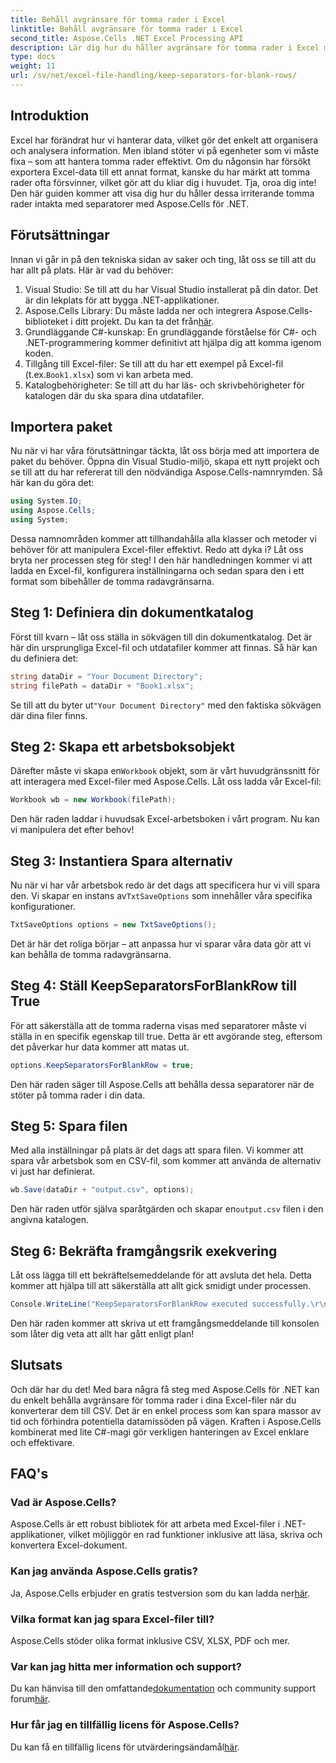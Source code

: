 ```yaml
---
title: Behåll avgränsare för tomma rader i Excel
linktitle: Behåll avgränsare för tomma rader i Excel
second_title: Aspose.Cells .NET Excel Processing API
description: Lär dig hur du håller avgränsare för tomma rader i Excel med Aspose.Cells för .NET. Steg-för-steg-guide med kodexempel ingår.
type: docs
weight: 11
url: /sv/net/excel-file-handling/keep-separators-for-blank-rows/
---
```

## Introduktion
Excel har förändrat hur vi hanterar data, vilket gör det enkelt att organisera och analysera information. Men ibland stöter vi på egenheter som vi måste fixa – som att hantera tomma rader effektivt. Om du någonsin har försökt exportera Excel-data till ett annat format, kanske du har märkt att tomma rader ofta försvinner, vilket gör att du kliar dig i huvudet. Tja, oroa dig inte! Den här guiden kommer att visa dig hur du håller dessa irriterande tomma rader intakta med separatorer med Aspose.Cells för .NET.
## Förutsättningar
Innan vi går in på den tekniska sidan av saker och ting, låt oss se till att du har allt på plats. Här är vad du behöver:
1. Visual Studio: Se till att du har Visual Studio installerat på din dator. Det är din lekplats för att bygga .NET-applikationer.
2.  Aspose.Cells Library: Du måste ladda ner och integrera Aspose.Cells-biblioteket i ditt projekt. Du kan ta det från[här](https://releases.aspose.com/cells/net/).
3. Grundläggande C#-kunskap: En grundläggande förståelse för C#- och .NET-programmering kommer definitivt att hjälpa dig att komma igenom koden.
4. Tillgång till Excel-filer: Se till att du har ett exempel på Excel-fil (t.ex.`Book1.xlsx`) som vi kan arbeta med.
5. Katalogbehörigheter: Se till att du har läs- och skrivbehörigheter för katalogen där du ska spara dina utdatafiler.
## Importera paket
Nu när vi har våra förutsättningar täckta, låt oss börja med att importera de paket du behöver. Öppna din Visual Studio-miljö, skapa ett nytt projekt och se till att du har refererat till den nödvändiga Aspose.Cells-namnrymden. Så här kan du göra det:
```csharp
using System.IO;
using Aspose.Cells;
using System;
```
Dessa namnområden kommer att tillhandahålla alla klasser och metoder vi behöver för att manipulera Excel-filer effektivt.
Redo att dyka i? Låt oss bryta ner processen steg för steg! I den här handledningen kommer vi att ladda en Excel-fil, konfigurera inställningarna och sedan spara den i ett format som bibehåller de tomma radavgränsarna.
## Steg 1: Definiera din dokumentkatalog
Först till kvarn – låt oss ställa in sökvägen till din dokumentkatalog. Det är här din ursprungliga Excel-fil och utdatafiler kommer att finnas. Så här kan du definiera det:
```csharp
string dataDir = "Your Document Directory";
string filePath = dataDir + "Book1.xlsx";
```
Se till att du byter ut`"Your Document Directory"` med den faktiska sökvägen där dina filer finns.
## Steg 2: Skapa ett arbetsboksobjekt
 Därefter måste vi skapa en`Workbook` objekt, som är vårt huvudgränssnitt för att interagera med Excel-filer med Aspose.Cells. Låt oss ladda vår Excel-fil:
```csharp
Workbook wb = new Workbook(filePath);
```
Den här raden laddar i huvudsak Excel-arbetsboken i vårt program. Nu kan vi manipulera det efter behov!
## Steg 3: Instantiera Spara alternativ
 Nu när vi har vår arbetsbok redo är det dags att specificera hur vi vill spara den. Vi skapar en instans av`TxtSaveOptions` som innehåller våra specifika konfigurationer.
```csharp
TxtSaveOptions options = new TxtSaveOptions();
```
Det är här det roliga börjar – att anpassa hur vi sparar våra data gör att vi kan behålla de tomma radavgränsarna.
## Steg 4: Ställ KeepSeparatorsForBlankRow till True
För att säkerställa att de tomma raderna visas med separatorer måste vi ställa in en specifik egenskap till true. Detta är ett avgörande steg, eftersom det påverkar hur data kommer att matas ut.
```csharp
options.KeepSeparatorsForBlankRow = true;
```
Den här raden säger till Aspose.Cells att behålla dessa separatorer när de stöter på tomma rader i din data.
## Steg 5: Spara filen
Med alla inställningar på plats är det dags att spara filen. Vi kommer att spara vår arbetsbok som en CSV-fil, som kommer att använda de alternativ vi just har definierat.
```csharp
wb.Save(dataDir + "output.csv", options);
```
 Den här raden utför själva sparåtgärden och skapar en`output.csv` filen i den angivna katalogen.
## Steg 6: Bekräfta framgångsrik exekvering
Låt oss lägga till ett bekräftelsemeddelande för att avsluta det hela. Detta kommer att hjälpa till att säkerställa att allt gick smidigt under processen. 
```csharp
Console.WriteLine("KeepSeparatorsForBlankRow executed successfully.\r\n");
```
Den här raden kommer att skriva ut ett framgångsmeddelande till konsolen som låter dig veta att allt har gått enligt plan!
## Slutsats
Och där har du det! Med bara några få steg med Aspose.Cells för .NET kan du enkelt behålla avgränsare för tomma rader i dina Excel-filer när du konverterar dem till CSV. Det är en enkel process som kan spara massor av tid och förhindra potentiella datamissöden på vägen. Kraften i Aspose.Cells kombinerat med lite C#-magi gör verkligen hanteringen av Excel enklare och effektivare.
## FAQ's
### Vad är Aspose.Cells?
Aspose.Cells är ett robust bibliotek för att arbeta med Excel-filer i .NET-applikationer, vilket möjliggör en rad funktioner inklusive att läsa, skriva och konvertera Excel-dokument.
### Kan jag använda Aspose.Cells gratis?
 Ja, Aspose.Cells erbjuder en gratis testversion som du kan ladda ner[här](https://releases.aspose.com/).
### Vilka format kan jag spara Excel-filer till?
Aspose.Cells stöder olika format inklusive CSV, XLSX, PDF och mer.
### Var kan jag hitta mer information och support?
 Du kan hänvisa till den omfattande[dokumentation](https://reference.aspose.com/cells/net/) och community support forum[här](https://forum.aspose.com/c/cells/9).
### Hur får jag en tillfällig licens för Aspose.Cells?
 Du kan få en tillfällig licens för utvärderingsändamål[här](https://purchase.aspose.com/temporary-license/).